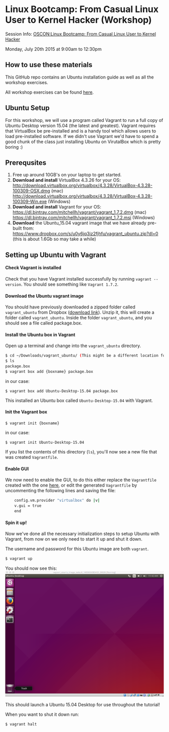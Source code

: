 # Linux Bootcamp: From Casual Linux User to Kernel Hacker (Workshop)

Session Info:
[OSCON:Linux Bootcamp: From Casual Linux User to Kernel Hacker](http://www.oscon.com/open-source-2015/public/schedule/detail/41300)

Monday, July 20th 2015 at 9:00am to 12:30pm

## How to use these materials
This GitHub repo contains an Ubuntu installation guide as well as all the workshop exercises.

All workshop exercises can be found [here](workshop).

## Ubuntu Setup
For this workshop, we will use a program called Vagrant to run a full copy of Ubuntu Desktop version 15.04 (the latest and greatest). Vagrant requires that VirtualBox be pre-installed and is a handy tool which allows users to load pre-installed software. If we didn't use Vagrant we'd have to spend a good chunk of the class just installing Ubuntu on VirutalBox which is pretty boring :)

## Prerequsites
1. Free up around 10GB's on your laptop to get started.
1. **Download and install** VirtualBox 4.3.26 for your OS:
http://download.virtualbox.org/virtualbox/4.3.28/VirtualBox-4.3.28-100309-OSX.dmg (mac)
http://download.virtualbox.org/virtualbox/4.3.28/VirtualBox-4.3.28-100309-Win.exe (Windows)
1. **Download and install** Vagrant for your OS: https://dl.bintray.com/mitchellh/vagrant/vagrant_1.7.2.dmg (mac)
https://dl.bintray.com/mitchellh/vagrant/vagrant_1.7.2.msi (Windows)
1. **Download** the Ubuntu_15.04 vagrant image that we have already pre-built from: https://www.dropbox.com/s/u0y6jq3iz2fjhfu/vagrant_ubuntu.zip?dl=0 (this is about 1.6Gb so may take a while)

## Setting up Ubuntu with Vagrant

#### Check Vagrant is installed
Check that you have Vagrant installed successfully by running `vagrant --version`. You should see something like `Vagrant 1.7.2`.

#### Download the Ubuntu vagrant image
You should have previously downloaded a zipped folder called `vagrant_ubuntu` from Dropbox ([download link](https://www.dropbox.com/s/u0y6jq3iz2fjhfu/vagrant_ubuntu.zip?dl=0)).
Unzip it, this will create a folder called `vagrant_ubuntu`. Inside the folder `vagrant_ubuntu`, and you should see a file called package.box.

#### Install the Ubuntu box in Vagrant
Open up a terminal and change into the `vagrant_ubuntu` directory.

```bash
$ cd ~/Downloads/vagrant_ubuntu/ (This might be a different location for you)
$ ls
package.box
$ vagrant box add {boxname} package.box
```
in our case:
```
$ vagrant box add Ubuntu-Desktop-15.04 package.box
```
This installed an Ubuntu box called `Ubuntu-Desktop-15.04` with Vagrant.

#### Init the Vagrant box
```
$ vagrant init {boxname}
```
in our case:
```
$ vagrant init Ubuntu-Desktop-15.04
```
If you list the contents of this directory (`ls`), you'll now see a new file that was created `Vagrantfile`.

#### Enable GUI
We now need to enable the GUI, to do this either replace the `Vagrantfile` created with the one [here](https://raw.githubusercontent.com/GeorgiCodes/linux_bootcamp/master/downloads/vagrant_ubuntu_image/Vagrantfile), or edit the generated `Vagrantfile` by uncommenting the following lines and saving the file:

```bash
    config.vm.provider "virtualbox" do |v|
    v.gui = true
    end
```

#### Spin it up!
Now we've done all the necessary initialization steps to setup Ubuntu with Vagrant, from now on we only need to start it up and shut it down.

The username and password for this Ubuntu image are both `vagrant`.

```bash
$ vagrant up
```
You should now see this:
![](images/Vagrant_Ubuntu_Box.png)

This should launch a Ubuntu 15.04 Desktop for use throughout the tutorial!

When you want to shut it down run:
```bash
$ vagrant halt
```
